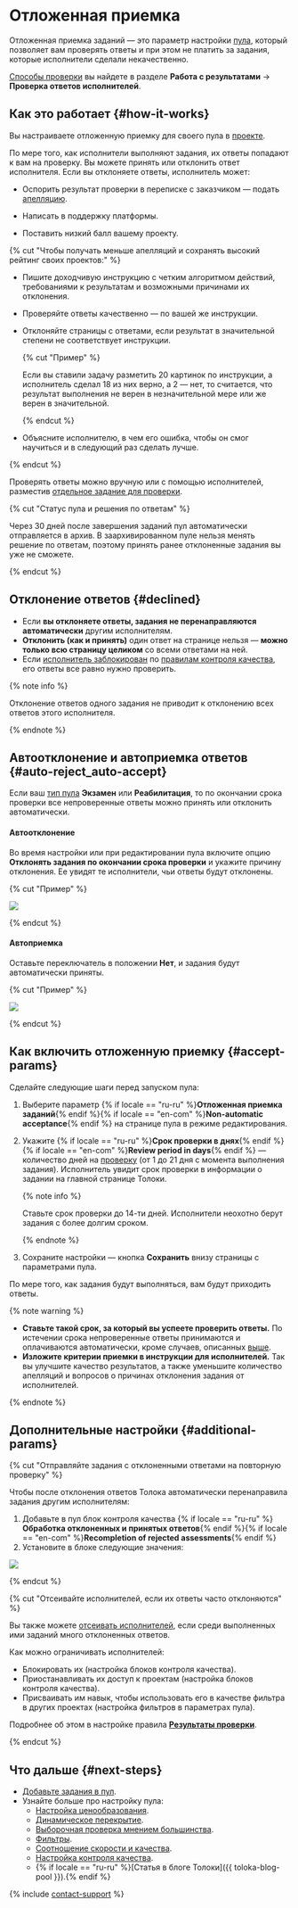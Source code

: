 # Отложенная приемка

Отложенная приемка заданий — это параметр настройки [пула](../../glossary.md#pool), который позволяет вам проверять ответы и при этом не платить за задания, которые исполнители сделали некачественно.

[Способы проверки](accept.md#acception) вы найдете в разделе **Работа с результатами** → **Проверка ответов исполнителей**.


## Как это работает {#how-it-works}

Вы настраиваете отложенную приемку для своего пула в [проекте](../../glossary.md#project).

По мере того, как исполнители выполняют задания, их ответы попадают к вам на проверку. Вы можете принять или отклонить ответ исполнителя. Если вы отклоняете ответы, исполнитель может:

- Оспорить результат проверки в переписке с заказчиком — подать [апелляцию](accept.md#appeal).

- Написать в поддержку платформы.

- Поставить низкий балл вашему проекту.


{% cut "Чтобы получать меньше апелляций и сохранять высокий рейтинг своих проектов:" %}

- Пишите доходчивую инструкцию с четким алгоритмом действий, требованиями к результатам и возможными причинами их отклонения.

- Проверяйте ответы качественно — по вашей же инструкции.

- Отклоняйте страницы с ответами, если результат в значительной степени не соответствует инструкции.

    {% cut "Пример" %}

    Если вы ставили задачу разметить 20 картинок по инструкции, а исполнитель сделал 18 из них верно, а 2 — нет, то считается, что результат выполнения не верен в незначительной мере или же верен в значительной.
    
    {% endcut %}

- Объясните исполнителю, в чем его ошибка, чтобы он смог научиться и в следующий раз сделать лучше.

{% endcut %}

Проверять ответы можно вручную или с помощью исполнителей, разместив [отдельное задание для проверки](find_an_item_in_store.md).

{% cut "Статус пула и решения по ответам" %}

Через 30 дней после завершения заданий пул автоматически отправляется в архив. В заархивированном пуле нельзя менять решение по ответам, поэтому принять ранее отклоненные задания вы уже не сможете.

{% endcut %}

## Отклонение ответов {#declined}

- Если **вы отклоняете ответы, задания не перенаправляются автоматически** другим исполнителям.
- **Отклонить (как и принять)** один ответ на странице нельзя — **можно только всю страницу целиком** со всеми ответами на ней.
- Если [исполнитель заблокирован](../../glossary.md#banned-worker) по [правилам контроля качества](../../glossary.md#quality-control-rules), его ответы все равно нужно проверить.

{% note info %}

Отклонение ответов одного задания не приводит к отклонению всех ответов этого исполнителя.

{% endnote %}



## Автоотклонение и автоприемка ответов {#auto-reject_auto-accept}

Если ваш [тип пула](pool-main.md#table_n3q_vhz_jlb) **Экзамен** или **Реабилитация**, то по окончании срока проверки все непроверенные ответы можно принять или отклонить автоматически.

#### Автоотклонение

Во время настройки или при редактировании пула включите опцию **Отклонять задания по окончании срока проверки** и укажите причину отклонения. Ее увидят те исполнители, чьи ответы будут отклонены.

{% cut "Пример" %}

![](../_images/auto-reject.png)

{% endcut %}

#### Автоприемка

Оставьте переключатель в положении **Нет**, и задания будут автоматически приняты.

{% cut "Пример" %}

![](../_images/auto-accept.png)

{% endcut %}

## Как включить отложенную приемку {#accept-params}

Cделайте следующие шаги перед запуском пула:

1. Выберите параметр {% if locale == "ru-ru" %}**Отложенная приемка заданий**{% endif %}{% if locale == "en-com" %}**Non-automatic acceptance**{% endif %} на странице пула в режиме редактирования.

1. Укажите {% if locale == "ru-ru" %}**Срок проверки в днях**{% endif %}{% if locale == "en-com" %}**Review period in days**{% endif %} — количество дней на [проверку](accept.md) (от 1 до 21 дня с момента выполнения задания). Исполнитель увидит срок проверки в информации о задании на главной странице Толоки.

    {% note info %}

    Ставьте срок проверки до 14-ти дней. Исполнители неохотно берут задания с более долгим сроком.

    {% endnote %}

1. Сохраните настройки — кнопка **Сохранить** внизу страницы с параметрами пула.


По мере того, как задания будут выполняться, вам будут приходить ответы.

{% note warning %}

- **Ставьте такой срок, за который вы успеете проверить ответы.** По истечении срока непроверенные ответы принимаются и оплачиваются автоматически, кроме случаев, описанных [выше](#auto-reject_auto-accept).
- **Изложите критерии приемки в инструкции для исполнителей.** Так вы улучшите качество результатов, а также уменьшите количество апелляций и вопросов о причинах отклонения задания от исполнителей.

{% endnote %}

## Дополнительные настройки {#additional-params}

{% cut "Отправляйте задания с отклоненными ответами на повторную проверку" %}

Чтобы после отклонения ответов Толока автоматически перенаправила задания другим исполнителям:

1. Добавьте в пул блок контроля качества {% if locale == "ru-ru" %}**Обработка отклоненных и принятых ответов**{% endif %}{% if locale == "en-com" %}**Recompletion of rejected assessments**{% endif %}
1. Установите в блоке следующие значения:

![](../_images/control-rules/control-tasks/add-overlap-reject.png)

{% endcut %}

{% cut "Отсеивайте исполнителей, если их ответы часто отклоняются" %}

Вы также можете [отсеивать исполнителей](control.md), если среди выполненных ими заданий много отклоненных ответов.

Как можно ограничивать исполнителей:

- Блокировать их (настройка блоков контроля качества).
- Приостанавливать их доступ к проектам (настройка блоков контроля качества).
- Присваивать им навык, чтобы использовать его в качестве фильтра в других проектах (настройка фильтров в параметрах пула).

Подробнее об этом в настройке правила [**Результаты проверки**](reviewing-assignments.md).

{% endcut %}

## Что дальше {#next-steps}

- [Добавьте задания в пул](pool.md).
- Узнайте больше про настройку пула:
    - [Настройка ценообразования](dynamic-pricing.md).
    - [Динамическое перекрытие](dynamic-overlap.md).
    - [Выборочная проверка мнением большинства](selective-mvote.md).
    - [Фильтры](filters.md).
    - [Соотношение скорости и качества](adjust.md).
    - [Настройка контроля качества](qa-pool-settings.md).
    - {% if locale == "ru-ru" %}[Статья в блоге Толоки]({{ toloka-blog-pool }}).{% endif %}


{% include [contact-support](../_includes/contact-support-help.md) %}